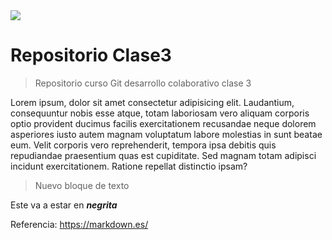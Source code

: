 <img src="img/myBanner.png">

# Repositorio Clase3 

>Repositorio curso Git desarrollo colaborativo clase 3

Lorem ipsum, dolor sit amet consectetur adipisicing elit. Laudantium, consequuntur nobis esse atque, totam laboriosam vero aliquam corporis optio provident ducimus facilis exercitationem recusandae neque dolorem asperiores iusto autem magnam voluptatum labore molestias in sunt beatae eum. Velit corporis vero reprehenderit, tempora ipsa debitis quis repudiandae praesentium quas est cupiditate. Sed magnam totam adipisci incidunt exercitationem. Ratione repellat distinctio ipsam?

>Nuevo bloque de texto

Este va a estar en ***negrita***

Referencia: https://markdown.es/

